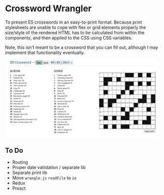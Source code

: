 # Crossword Wrangler

To present ES crosswords in an easy-to-print format. Because print stylesheets are unable to cope with flex or grid elements properly the size/style of the rendered HTML has to be calculated from within the components, and then applied to the CSS using CSS variables.

Note, this isn't meant to be a crossword that you can fill out, although I may implement that functionality eventually.

![Crossword screenshot](https://github.com/andywillis/crossword-wrangler-rework/raw/main/documentation/crossword_screenshot.png)

## To Do

* Routing
* Proper date valiidation / separate lib
* Separate print lib
* Move `wrangle.js` `readFile` to `io`
* Redux
* Preact
